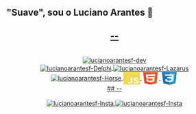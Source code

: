 ## "Suave", sou o Luciano Arantes 👋

<div align="center">
  <a href="https://github.com/lucianoarantesf">

 
  ## --
 <div style="display: inline_block" align="center"><br>
           <img align="center" alt="lucianoarantesf-dev" src="https://media4.giphy.com/media/Y4ak9Ki2GZCbJxAnJD/giphy.gif?cid=ecf05e47d308peuqwxc8uibs01p5wto5bi33fd5xqlylz9n0&rid=giphy.gif&ct=g" />
        <br>
    <img align="center" alt="lucianoarantesf-Delphi" height="35" width="35"src="https://www.embarcadero.com/images/logos/delphi-logo-1024.png">
       <img align="center" alt="lucianoarantesf-Lazarus" height="40" width="40" src="https://upload.wikimedia.org/wikipedia/commons/8/80/Lazarus_Logo_%28new%29.png">
   <img align="center" alt="lucianoarantesf-Horse" height="30" width="40"src="https://github.com/HashLoad/horse/blob/master/img/horse.png">
  <img align="center" alt="lucianoarantesf-Js" height="30" width="40" src="https://raw.githubusercontent.com/devicons/devicon/master/icons/javascript/javascript-plain.svg">
  <img align="center" alt="lucianoarantesf-HTML" height="30" width="40" src="https://raw.githubusercontent.com/devicons/devicon/master/icons/html5/html5-original.svg">
  <img align="center" alt="lucianoarantesf-CSS" height="30" width="40" src="https://raw.githubusercontent.com/devicons/devicon/master/icons/css3/css3-original.svg">
<br>

</div>
## --
 <div style="display: inline_block" align="center"><br>
 <a href="https://www.instagram.com/user_arantes/" ><img align="center" alt="lucianoarantesf-Insta" src="https://img.shields.io/badge/Instagram-E4405F?style=for-the-badge&logo=instagram&logoColor=white" />
 </a> 
   <a href="https://www.linkedin.com/in/luciano-arantes-filho/" ><img align="center" alt="lucianoarantesf-Insta" src="https://img.shields.io/badge/LinkedIn-0077B5?style=for-the-badge&logo=linkedin&logoColor=white" />
 </a> 
 </div>
